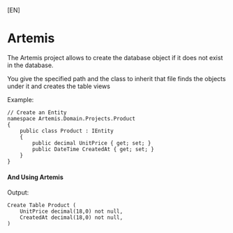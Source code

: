 [EN]
<h1>Artemis</h1>
The Artemis project allows to create the database object if it does not exist in the database.


You give the specified path and the class to inherit that file finds the objects under it and creates the table views

Example:
```
// Create an Entity
namespace Artemis.Domain.Projects.Product
{
    public class Product : IEntity
    { 
        public decimal UnitPrice { get; set; }
        public DateTime CreatedAt { get; set; } 
    }
}
```

#### And Using Artemis ### 

Output:
```
Create Table Product (
    UnitPrice decimal(18,0) not null,
    CreatedAt decimal(18,0) not null,
)
```


